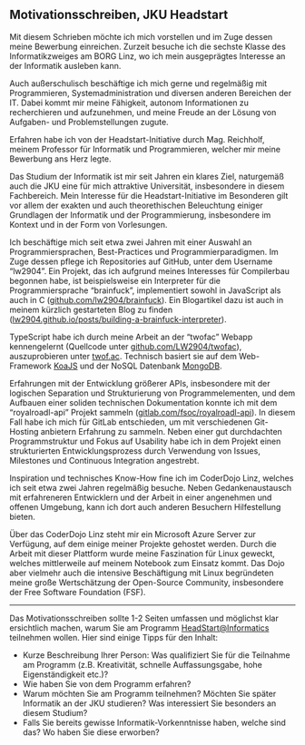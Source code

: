 ## Motivationsschreiben, JKU Headstart

Mit diesem Schrieben möchte ich mich vorstellen und im Zuge dessen meine Bewerbung einreichen. Zurzeit besuche ich die sechste Klasse des Informatikzweiges am BORG Linz, wo ich mein ausgeprägtes Interesse an der Informatik ausleben kann.

Auch außerschulisch beschäftige ich mich gerne und regelmäßig mit Programmieren, Systemadministration und diversen anderen Bereichen der IT. Dabei kommt mir meine Fähigkeit, autonom Informationen zu recherchieren und aufzunehmen, und meine Freude an der Lösung von Aufgaben- und Problemstellungen zugute.

Erfahren habe ich von der Headstart-Initiative durch Mag. Reichholf, meinem Professor für Informatik und Programmieren, welcher mir meine Bewerbung ans Herz legte.

Das Studium der Informatik ist mir seit Jahren ein klares Ziel, naturgemäß auch die JKU eine für mich attraktive Universität, insbesondere in diesem Fachbereich. Mein Interesse für die Headstart-Initiative im Besonderen gilt vor allem der exakten und auch theorethischen Beleuchtung einiger Grundlagen der Informatik und der Programmierung, insbesondere im Kontext und in der Form von Vorlesungen.

Ich beschäftige mich seit etwa zwei Jahren mit einer Auswahl an Programmiersprachen, Best-Practices und Programmierparadigmen. Im Zuge dessen pflege ich Repositories auf GitHub, unter dem Username “lw2904”. Ein Projekt, das ich aufgrund meines Interesses für Compilerbau begonnen habe, ist beispielsweise ein Interpreter für die Programmiersprache “brainfuck”, implementiert sowohl in JavaScript als auch in C ([github.com/lw2904/brainfuck](https://github.com/LW2904/brainfuck)). Ein Blogartikel dazu ist auch in meinem kürzlich gestarteten Blog zu finden ([lw2904.github.io/posts/building-a-brainfuck-interpreter](https://lw2904.github.io/posts/building-a-brainfuck-interpreter/)).

TypeScript habe ich durch meine Arbeit an der “twofac” Webapp kennengelernt (Quellcode unter [github.com/LW2904/twofac](https://github.com/LW2904/twofac)), auszuprobieren unter [twof.ac](https://twof.ac). Technisch basiert sie auf dem Web-Framework [KoaJS](https://koajs.com/) und der NoSQL Datenbank [MongoDB](https://www.mongodb.com/).

Erfahrungen mit der Entwicklung größerer APIs, insbesondere mit der logischen Separation und Strukturierung von Programmelementen, und dem Aufbauen einer soliden technischen Dokumentation konnte ich mit dem “royalroadl-api” Projekt sammeln ([gitlab.com/fsoc/royalroadl-api](https://gitlab.com/fsoc/royalroadl-api)). In diesem Fall habe ich mich für GitLab entschieden, um mit verschiedenen Git-Hosting anbietern Erfahrung zu sammeln. Neben einer gut durchdachten Programmstruktur und Fokus auf Usability habe ich in dem Projekt einen strukturierten Entwicklungsprozess durch Verwendung von Issues, Milestones und Continuous Integration angestrebt.

Inspiration und technisches Know-How fine ich im CoderDojo Linz, welches ich seit etwa zwei Jahren regelmäßig besuche. Neben Gedankenaustausch mit erfahreneren Entwicklern und der Arbeit in einer angenehmen und offenen Umgebung, kann ich dort auch anderen Besuchern Hilfestellung bieten.

Über das CoderDojo Linz steht mir ein Microsoft Azure Server zur Verfügung, auf dem einige meiner Projekte gehostet werden. Durch die Arbeit mit dieser Plattform wurde meine Faszination für Linux geweckt, welches mittlerweile auf meinem Notebook zum Einsatz kommt. Das Dojo aber vielmehr auch die intensive Beschäftigung mit Linux begründeten meine große Wertschätzung der Open-Source Community, insbesondere der Free Software Foundation (FSF).

---

Das Motivationsschreiben sollte 1-2 Seiten umfassen und möglichst klar ersichtlich machen, warum Sie am Programm [HeadStart@Informatics](http://informatik.jku.at/headstart/) teilnehmen wollen. Hier sind einige Tipps für den Inhalt:

- Kurze Beschreibung Ihrer Person: Was qualifiziert Sie für die Teilnahme am Programm (z.B. Kreativität, schnelle Auffassungsgabe, hohe Eigenständigkeit etc.)?
- Wie haben Sie von dem Programm erfahren? 
- Warum möchten Sie am Programm teilnehmen? Möchten Sie später Informatik an der JKU studieren? Was interessiert Sie besonders an diesem Studium? 
- Falls Sie bereits gewisse Informatik-Vorkenntnisse haben, welche sind das? Wo haben Sie diese erworben?